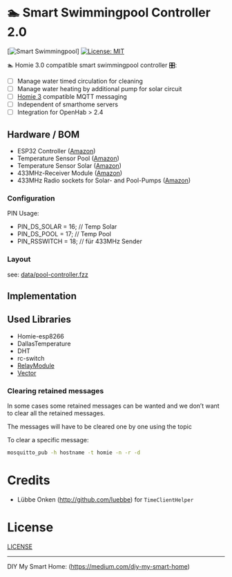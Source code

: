 ﻿# 🏊 Smart Swimmingpool Controller 2.0

[![Smart Swimmingpool](https://img.shields.io/badge/%F0%9F%8F%8A%20-Smart%20Swimmingpool-blue.svg)]
[![License: MIT](https://img.shields.io/badge/License-MIT-yellow.svg)](https://opensource.org/licenses/MIT)

🏊 Homie 3.0 compatible smart swimmingpool controller 🎛️:

- [ ] Manage water timed circulation for cleaning
- [ ] Manage water heating by additional pump for solar circuit
- [ ] [Homie 3](https://homieiot.github.io/) compatible MQTT messaging
- [ ] Independent of smarthome servers
- [ ] Integration for OpenHab > 2.4

## Hardware / BOM

- ESP32 Controller ([Amazon](https://amzn.to/2CVjDCI))
- Temperature Sensor Pool ([Amazon](https://amzn.to/2HJHdrL))
- Temperature Sensor Solar ([Amazon](https://amzn.to/2HJHdrL))
- 433MHz-Receiver Module ([Amazon](https://amzn.to/2HXrbLl))
- 433MHz Radio sockets for Solar- and Pool-Pumps ([Amazon](https://amzn.to/2G3VONo))

### Configuration

PIN Usage:

- PIN_DS_SOLAR = 16; // Temp Solar
- PIN_DS_POOL = 17; // Temp Pool
- PIN_RSSWITCH = 18; // für 433MHz Sender

### Layout

see: [data/pool-controller.fzz](data/pool-controller.fzz)

## Implementation

## Used Libraries

- Homie-esp8266
- DallasTemperature
- DHT
- rc-switch
- [RelayModule](https://github.com/YuriiSalimov/RelayModule)
- [Vector](https://github.com/tomstewart89/Vector)


### Clearing retained messages
In some cases some retained messages can be wanted and we don’t want to clear all the retained messages.

The messages will have to be cleared one by one using the topic

To clear a specific message:

```bash
mosquitto_pub -h hostname -t homie -n -r -d
```

# Credits

- Lübbe Onken (http://github.com/luebbe) for `TimeClientHelper`

# License

[LICENSE](LICENSE)

---

DIY My Smart Home: (https://medium.com/diy-my-smart-home)
